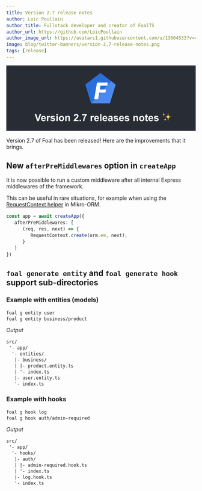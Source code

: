 ```yaml
---
title: Version 2.7 release notes
author: Loïc Poullain
author_title: Fullstack developer and creator of FoalTS
author_url: https://github.com/LoicPoullain
author_image_url: https://avatars1.githubusercontent.com/u/13604533?v=4
image: blog/twitter-banners/version-2.7-release-notes.png
tags: [release]
---
```


![Banner](./assets/version-2.7-is-here/banner.png)

Version 2.7 of Foal has been released! Here are the improvements that it brings.

<!--truncate-->

## New `afterPreMiddlewares` option in `createApp`

It is now possible to run a custom middleware after all internal Express middlewares of the framework.

This can be useful in rare situations, for example when using the [RequestContext helper](https://mikro-orm.io/docs/identity-map/#-requestcontext-helper-for-di-containers) in Mikro-ORM.

```typescript
const app = await createApp({
   afterPreMiddlewares: [
      (req, res, next) => {
         RequestContext.create(orm.em, next);
      }
   ]
})
```

## `foal generate entity` and `foal generate hook` support sub-directories

### Example with entities (models)

```shell
foal g entity user
foal g entity business/product
```

*Output*
```
src/
 '- app/
  '- entities/
   |- business/
   | |- product.entity.ts
   | '- index.ts
   |- user.entity.ts
   '- index.ts
```

### Example with hooks

```shell
foal g hook log
foal g hook auth/admin-required
```

*Output*
```
src/
 '- app/
  '- hooks/
   |- auth/
   | |- admin-required.hook.ts
   | '- index.ts
   |- log.hook.ts
   '- index.ts
```
